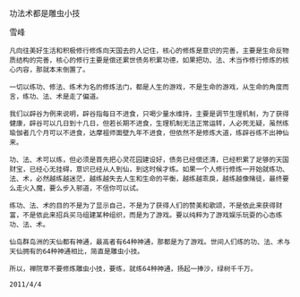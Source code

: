 功法术都是雕虫小技

雪峰


    凡向往美好生活和积极修行修炼向天国去的人记住，核心的修炼是意识的完善，主要是生命反物质结构的完善，核心的修行主要是偿还累世债务积累功德，如果把功、法、术当作修行修炼的核心内容，那就本末倒置了。

    一切以练功、修法、练术为名的修炼法门，都是人生的游戏，不是生命的游戏，从生命的角度而言，练功、法、术是走了偏道。

    我们以辟谷为例来说明，辟谷指每日不进食，只喝少量水维持，主要是调节生理机制，为了获得健康，辟谷可以几日到十几日，但若长期不进食，生理机制无法正常运转，人必死无疑，虽然练瑜伽者几个月可以不进食，达摩祖师面壁九年不进食，但依然不是修炼大道，练辟谷练不出神仙来。

    功、法、术可以练，但必须是首先把心灵花园建设好，债务已经偿还清，已经积累了足够的天国财宝，已经心无挂碍，意识已经从人到仙，到这时候才练。如果一个人修行修炼一开始就练功、法、术，必然越练越迷茫，越练越失去人生和生命的平衡，越练越乖戾，越练越像赌徒，最终要么走火入魔，要么步入邪道，不信你可以试。

    练功、法、术的目的不是为了显示自己，不是为了获得人们的赞美和歌颂，不是依此来获得财富，不是依此来招兵买马组建某种组织，而是为了游戏。要以纯粹为了游戏娱乐玩耍的心态练功、法、术。

    仙岛群岛洲的天仙都有神通，最高者有64种神通，那都是为了游戏。世间人们练的功、法、术与天仙拥有的64种神通相比，简直是雕虫小技。

    所以，禅院草不要修炼雕虫小技，要练，就练64种神通，扬起一捧沙，绿树千千万。

    2011/4/4



